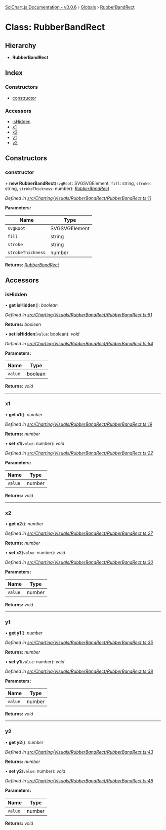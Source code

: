 [SciChart.js Documentation - v0.0.6](../README.md) › [Globals](../globals.md) › [RubberBandRect](rubberbandrect.md)

# Class: RubberBandRect

## Hierarchy

* **RubberBandRect**

## Index

### Constructors

* [constructor](rubberbandrect.md#constructor)

### Accessors

* [isHidden](rubberbandrect.md#ishidden)
* [x1](rubberbandrect.md#x1)
* [x2](rubberbandrect.md#x2)
* [y1](rubberbandrect.md#y1)
* [y2](rubberbandrect.md#y2)

## Constructors

###  constructor

\+ **new RubberBandRect**(`svgRoot`: SVGSVGElement, `fill`: string, `stroke`: string, `strokeThickness`: number): *[RubberBandRect](rubberbandrect.md)*

*Defined in [src/Charting/Visuals/RubberBandRect/RubberBandRect.ts:11](https://github.com/ABTSoftware/SciChart.Dev/blob/46671d21ce/Web/src/SciChart/src/Charting/Visuals/RubberBandRect/RubberBandRect.ts#L11)*

**Parameters:**

Name | Type |
------ | ------ |
`svgRoot` | SVGSVGElement |
`fill` | string |
`stroke` | string |
`strokeThickness` | number |

**Returns:** *[RubberBandRect](rubberbandrect.md)*

## Accessors

###  isHidden

• **get isHidden**(): *boolean*

*Defined in [src/Charting/Visuals/RubberBandRect/RubberBandRect.ts:51](https://github.com/ABTSoftware/SciChart.Dev/blob/46671d21ce/Web/src/SciChart/src/Charting/Visuals/RubberBandRect/RubberBandRect.ts#L51)*

**Returns:** *boolean*

• **set isHidden**(`value`: boolean): *void*

*Defined in [src/Charting/Visuals/RubberBandRect/RubberBandRect.ts:54](https://github.com/ABTSoftware/SciChart.Dev/blob/46671d21ce/Web/src/SciChart/src/Charting/Visuals/RubberBandRect/RubberBandRect.ts#L54)*

**Parameters:**

Name | Type |
------ | ------ |
`value` | boolean |

**Returns:** *void*

___

###  x1

• **get x1**(): *number*

*Defined in [src/Charting/Visuals/RubberBandRect/RubberBandRect.ts:19](https://github.com/ABTSoftware/SciChart.Dev/blob/46671d21ce/Web/src/SciChart/src/Charting/Visuals/RubberBandRect/RubberBandRect.ts#L19)*

**Returns:** *number*

• **set x1**(`value`: number): *void*

*Defined in [src/Charting/Visuals/RubberBandRect/RubberBandRect.ts:22](https://github.com/ABTSoftware/SciChart.Dev/blob/46671d21ce/Web/src/SciChart/src/Charting/Visuals/RubberBandRect/RubberBandRect.ts#L22)*

**Parameters:**

Name | Type |
------ | ------ |
`value` | number |

**Returns:** *void*

___

###  x2

• **get x2**(): *number*

*Defined in [src/Charting/Visuals/RubberBandRect/RubberBandRect.ts:27](https://github.com/ABTSoftware/SciChart.Dev/blob/46671d21ce/Web/src/SciChart/src/Charting/Visuals/RubberBandRect/RubberBandRect.ts#L27)*

**Returns:** *number*

• **set x2**(`value`: number): *void*

*Defined in [src/Charting/Visuals/RubberBandRect/RubberBandRect.ts:30](https://github.com/ABTSoftware/SciChart.Dev/blob/46671d21ce/Web/src/SciChart/src/Charting/Visuals/RubberBandRect/RubberBandRect.ts#L30)*

**Parameters:**

Name | Type |
------ | ------ |
`value` | number |

**Returns:** *void*

___

###  y1

• **get y1**(): *number*

*Defined in [src/Charting/Visuals/RubberBandRect/RubberBandRect.ts:35](https://github.com/ABTSoftware/SciChart.Dev/blob/46671d21ce/Web/src/SciChart/src/Charting/Visuals/RubberBandRect/RubberBandRect.ts#L35)*

**Returns:** *number*

• **set y1**(`value`: number): *void*

*Defined in [src/Charting/Visuals/RubberBandRect/RubberBandRect.ts:38](https://github.com/ABTSoftware/SciChart.Dev/blob/46671d21ce/Web/src/SciChart/src/Charting/Visuals/RubberBandRect/RubberBandRect.ts#L38)*

**Parameters:**

Name | Type |
------ | ------ |
`value` | number |

**Returns:** *void*

___

###  y2

• **get y2**(): *number*

*Defined in [src/Charting/Visuals/RubberBandRect/RubberBandRect.ts:43](https://github.com/ABTSoftware/SciChart.Dev/blob/46671d21ce/Web/src/SciChart/src/Charting/Visuals/RubberBandRect/RubberBandRect.ts#L43)*

**Returns:** *number*

• **set y2**(`value`: number): *void*

*Defined in [src/Charting/Visuals/RubberBandRect/RubberBandRect.ts:46](https://github.com/ABTSoftware/SciChart.Dev/blob/46671d21ce/Web/src/SciChart/src/Charting/Visuals/RubberBandRect/RubberBandRect.ts#L46)*

**Parameters:**

Name | Type |
------ | ------ |
`value` | number |

**Returns:** *void*
